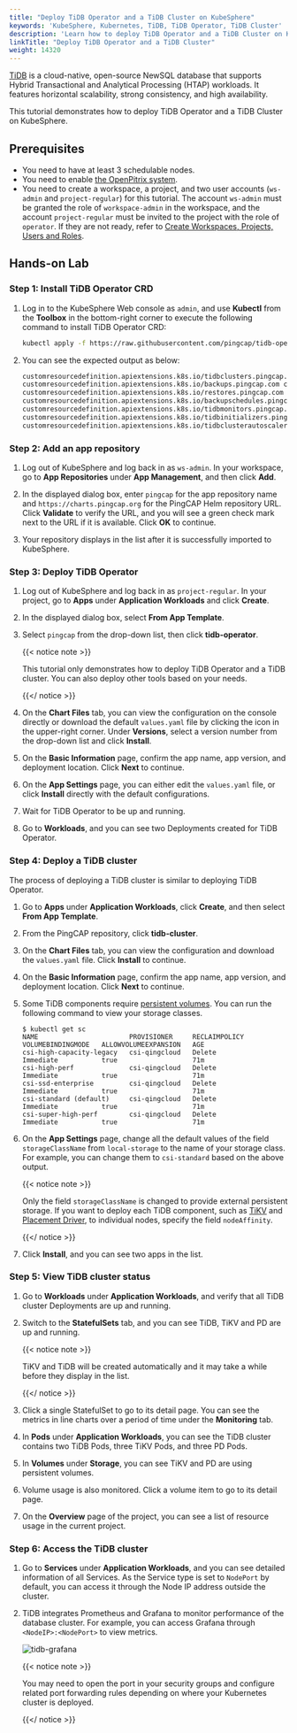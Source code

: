 ```yaml
---
title: "Deploy TiDB Operator and a TiDB Cluster on KubeSphere"
keywords: 'KubeSphere, Kubernetes, TiDB, TiDB Operator, TiDB Cluster'
description: 'Learn how to deploy TiDB Operator and a TiDB Cluster on KubeSphere.'
linkTitle: "Deploy TiDB Operator and a TiDB Cluster"
weight: 14320
---
```


[TiDB](https://en.pingcap.com/) is a cloud-native, open-source NewSQL database that supports Hybrid Transactional and Analytical Processing (HTAP) workloads. It features horizontal scalability, strong consistency, and high availability.

This tutorial demonstrates how to deploy TiDB Operator and a TiDB Cluster on KubeSphere.

## Prerequisites

- You need to have at least 3 schedulable nodes.
- You need to enable [the OpenPitrix system](../../../pluggable-components/app-store/).
- You need to create a workspace, a project, and two user accounts (`ws-admin` and `project-regular`) for this tutorial. The account `ws-admin` must be granted the role of `workspace-admin` in the workspace, and the account `project-regular` must be invited to the project with the role of `operator`. If they are not ready, refer to [Create Workspaces, Projects, Users and Roles](../../../quick-start/create-workspace-and-project/).

## Hands-on Lab

### Step 1: Install TiDB Operator CRD

1. Log in to the KubeSphere Web console as `admin`, and use **Kubectl** from the **Toolbox** in the bottom-right corner to execute the following command to install TiDB Operator CRD:

   ```bash
   kubectl apply -f https://raw.githubusercontent.com/pingcap/tidb-operator/v1.1.6/manifests/crd.yaml
   ```

2. You can see the expected output as below:

   ```bash
   customresourcedefinition.apiextensions.k8s.io/tidbclusters.pingcap.com created
   customresourcedefinition.apiextensions.k8s.io/backups.pingcap.com created
   customresourcedefinition.apiextensions.k8s.io/restores.pingcap.com created
   customresourcedefinition.apiextensions.k8s.io/backupschedules.pingcap.com created
   customresourcedefinition.apiextensions.k8s.io/tidbmonitors.pingcap.com created
   customresourcedefinition.apiextensions.k8s.io/tidbinitializers.pingcap.com created
   customresourcedefinition.apiextensions.k8s.io/tidbclusterautoscalers.pingcap.com created
   ```

### Step 2: Add an app repository

1. Log out of KubeSphere and log back in as `ws-admin`. In your workspace, go to **App Repositories** under **App Management**, and then click **Add**.

2. In the displayed dialog box, enter `pingcap` for the app repository name and `https://charts.pingcap.org` for the PingCAP Helm repository URL. Click **Validate** to verify the URL, and you will see a green check mark next to the URL if it is available. Click **OK** to continue.

3. Your repository displays in the list after it is successfully imported to KubeSphere.

### Step 3: Deploy TiDB Operator

1. Log out of KubeSphere and log back in as `project-regular`. In your project, go to **Apps** under **Application Workloads** and click **Create**.

2. In the displayed dialog box, select **From App Template**.

3. Select `pingcap` from the drop-down list, then click **tidb-operator**.

   {{< notice note >}}

   This tutorial only demonstrates how to deploy TiDB Operator and a TiDB cluster. You can also deploy other tools based on your needs.

   {{</ notice >}}

4. On the **Chart Files** tab, you can view the configuration on the console directly or download the default `values.yaml` file by clicking the icon in the upper-right corner. Under **Versions**, select a version number from the drop-down list and click **Install**.

5. On the **Basic Information** page, confirm the app name, app version, and deployment location. Click **Next** to continue.

6. On the **App Settings** page, you can either edit the `values.yaml` file, or click **Install** directly with the default configurations.

7. Wait for TiDB Operator to be up and running.

8. Go to **Workloads**, and you can see two Deployments created for TiDB Operator.

### Step 4: Deploy a TiDB cluster

The process of deploying a TiDB cluster is similar to deploying TiDB Operator.

1. Go to **Apps** under **Application Workloads**, click **Create**, and then select **From App Template**.

2. From the PingCAP repository, click **tidb-cluster**.

3. On the **Chart Files** tab, you can view the configuration and download the `values.yaml` file. Click **Install** to continue.

4. On the **Basic Information** page, confirm the app name, app version, and deployment location. Click **Next** to continue.

5. Some TiDB components require [persistent volumes](../../../cluster-administration/persistent-volume-and-storage-class/). You can run the following command to view your storage classes.

   ```
   $ kubectl get sc
   NAME                       PROVISIONER     RECLAIMPOLICY   VOLUMEBINDINGMODE   ALLOWVOLUMEEXPANSION   AGE
   csi-high-capacity-legacy   csi-qingcloud   Delete          Immediate           true                   71m
   csi-high-perf              csi-qingcloud   Delete          Immediate           true                   71m
   csi-ssd-enterprise         csi-qingcloud   Delete          Immediate           true                   71m
   csi-standard (default)     csi-qingcloud   Delete          Immediate           true                   71m
   csi-super-high-perf        csi-qingcloud   Delete          Immediate           true                   71m
   ```

6. On the **App Settings** page, change all the default values of the field `storageClassName` from `local-storage` to the name of your storage class. For example, you can change them to `csi-standard` based on the above output.

   {{< notice note >}}

   Only the field `storageClassName` is changed to provide external persistent storage. If you want to deploy each TiDB component, such as [TiKV](https://docs.pingcap.com/tidb/dev/tidb-architecture#tikv-server) and [Placement Driver](https://docs.pingcap.com/tidb/dev/tidb-architecture#placement-driver-pd-server), to individual nodes, specify the field `nodeAffinity`.

   {{</ notice >}} 

7. Click **Install**, and you can see two apps in the list.

### Step 5: View TiDB cluster status

1. Go to **Workloads** under **Application Workloads**, and verify that all TiDB cluster Deployments are up and running.

2. Switch to the **StatefulSets** tab, and you can see TiDB, TiKV and PD are up and running.

   {{< notice note >}}

   TiKV and TiDB will be created automatically and it may take a while before they display in the list.

   {{</ notice >}}

3. Click a single StatefulSet to go to its detail page. You can see the metrics in line charts over a period of time under the **Monitoring** tab.

4. In **Pods** under **Application Workloads**, you can see the TiDB cluster contains two TiDB Pods, three TiKV Pods, and three PD Pods.

5. In **Volumes** under **Storage**, you can see TiKV and PD are using persistent volumes.

6. Volume usage is also monitored. Click a volume item to go to its detail page.

7. On the **Overview** page of the project, you can see a list of resource usage in the current project.

### Step 6: Access the TiDB cluster

1. Go to **Services** under **Application Workloads**, and you can see detailed information of all Services. As the Service type is set to `NodePort` by default, you can access it through the Node IP address outside the cluster.

2. TiDB integrates Prometheus and Grafana to monitor performance of the database cluster. For example, you can access Grafana through `<NodeIP>:<NodePort>` to view metrics.

   ![tidb-grafana](/images/docs/appstore/external-apps/deploy-tidb-operator-and-cluster/tidb-grafana.PNG)

   {{< notice note >}}

   You may need to open the port in your security groups and configure related port forwarding rules depending on where your Kubernetes cluster is deployed.

   {{</ notice >}}

